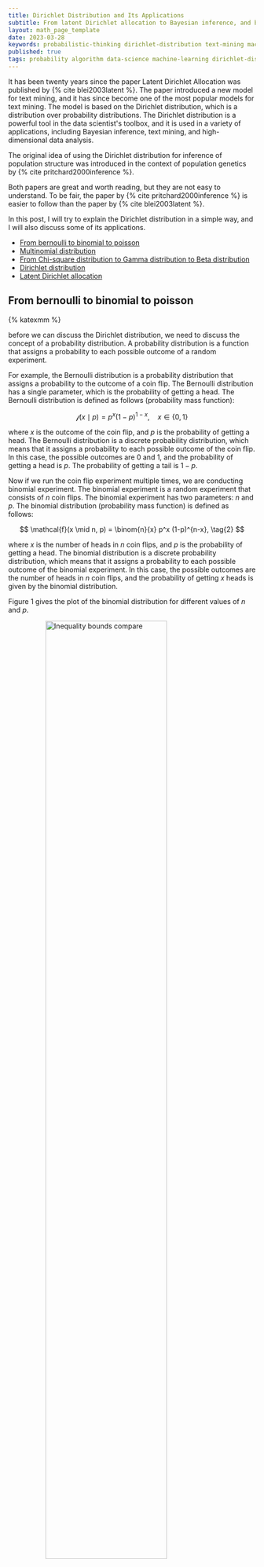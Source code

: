 ```yaml
---
title: Dirichlet Distribution and Its Applications
subtitle: From latent Dirichlet allocation to Bayesian inference, and beyond, the Dirichlet distribution is a powerful tool in the data scientist's toolbox.
layout: math_page_template
date: 2023-03-28
keywords: probabilistic-thinking dirichlet-distribution text-mining machine-learning bayesian-inference bayesian-statistics 
published: true
tags: probability algorithm data-science machine-learning dirichlet-distribution high-dimensional-data
---
```


It has been twenty years since the paper Latent Dirichlet Allocation was published by {% cite blei2003latent %}. The paper introduced a new model for text mining, and it has since become one of the most popular models for text mining. The model is based on the Dirichlet distribution, which is a distribution over probability distributions. The Dirichlet distribution is a powerful tool in the data scientist's toolbox, and it is used in a variety of applications, including Bayesian inference, text mining, and high-dimensional data analysis.

The original idea of using the Dirichlet distribution for inference of population structure was introduced in the context of population genetics by {% cite pritchard2000inference %}. 

Both papers are great and worth reading, but they are not easy to understand. To be fair, the paper by {% cite pritchard2000inference %} is easier to follow than the paper by {% cite blei2003latent %}.

In this post, I will try to explain the Dirichlet distribution in a simple way, and I will also discuss some of its applications.

- [From bernoulli to binomial to poisson](#from-bernoulli-to-binomial-to-poisson)
- [Multinomial distribution](#multinomial-distribution)
- [From Chi-square distribution to Gamma distribution to Beta distribution](#from-chi-square-distribution-to-gamma-distribution-to-beta-distribution)
- [Dirichlet distribution](#dirichlet-distribution)
- [Latent Dirichlet allocation](#latent-dirichlet-allocation)


## From bernoulli to binomial to poisson

{% katexmm %}

before we can discuss the Dirichlet distribution, we need to discuss the concept of a probability distribution. A probability distribution is a function that assigns a probability to each possible outcome of a random experiment. 

For example, the Bernoulli distribution is a probability distribution that assigns a probability to the outcome of a coin flip. The Bernoulli distribution has a single parameter, which is the probability of getting a head. The Bernoulli distribution is defined as follows (probability mass function):

$$
\mathcal{f}(x \mid p) = p^x (1-p)^{1-x}, \quad x \in \{0, 1\} \tag{1}
$$

where $x$ is the outcome of the coin flip, and $p$ is the probability of getting a head. The Bernoulli distribution is a discrete probability distribution, which means that it assigns a probability to each possible outcome of the coin flip. In this case, the possible outcomes are 0 and 1, and the probability of getting a head is $p$. The probability of getting a tail is $1-p$.


Now if we run the coin flip experiment multiple times, we are conducting binomial experiment. The binomial experiment is a random experiment that consists of $n$ coin flips. The binomial experiment has two parameters: $n$ and $p$. The binomial distribution (probability mass function) is defined as follows:

$$
\mathcal{f}(x \mid n, p) = \binom{n}{x} p^x (1-p)^{n-x}, \tag{2}
$$

where $x$ is the number of heads in $n$ coin flips, and $p$ is the probability of getting a head. The binomial distribution is a discrete probability distribution, which means that it assigns a probability to each possible outcome of the binomial experiment. In this case, the possible outcomes are the number of heads in $n$ coin flips, and the probability of getting $x$ heads is given by the binomial distribution.

Figure 1 gives the plot of the binomial distribution for different values of $n$ and $p$.


<div class='figure'>
    <img src="/math/images/binomial_distribution.png"
         alt="Inequality bounds compare"
         style="width: 70%; display: block; margin: 0 auto;"/>
    <div class='caption'>
        <span class='caption-label'>Figure 1.</span> The plot of the binomial distribution for different values of $n$ and $p$. Notice that we are using different markers and connected lines to emphasize it is a discrete probability distribution.
    </div>
</div>


The connection between the Bernoulli distribution and the binomial distribution is that the binomial distribution is the distribution of the number of heads in $n$ coin flips, where each coin flip is a Bernoulli trial. And each trial is run independently of the other trials.


At this stage, you need to understand the concept of identically independent (i.i.d) random variables. Identically independent random variables are random variables that are independent of each other, and they are also identically distributed. In other words, the random variables are independent of each other, and they have the same distribution.


In this case, we say that the coin flips are identically independent Bernoulli trials. This means that each coin flip is independent of the other coin flips, and each coin flip is a Bernoulli trial.


Binomial distribution is connected with the Poisson distribution. The Poisson distribution is a discrete probability distribution that assigns a probability to the number of events that occur in a fixed interval of time. The Poisson distribution has a single parameter, which is the average number of events that occur in a fixed interval of time. The Poisson distribution is defined as follows (probability mass function):

$$
\mathcal{f}(x \mid \lambda) = \frac{\lambda^x e^{-\lambda}}{x!}, \quad x \in \mathbb{N} \tag{3}
$$

where $x$ is the number of events that occur in a fixed interval of time, and $\lambda$ is the average number of events that occur in a fixed interval of time. The Poisson distribution is a discrete probability distribution, which means that it assigns a probability to each possible outcome of the Poisson experiment. In this case, the possible outcomes are the number of events that occur in a fixed interval of time, and the probability of getting $x$ events is given by the Poisson distribution.

Figure 2 gives the plot of the Poisson distribution for different values of $\lambda$.

<div class='figure'>
    <img src="/math/images/poisson_distribution.png"
         alt="Inequality bounds compare"
         style="width: 70%; display: block; margin: 0 auto;"/>
    <div class='caption'>
        <span class='caption-label'>Figure 2.</span> The plot of the Poisson distribution for different $\lambda$. Notice that we are using different markers and connected lines to emphasize it is a discrete probability distribution.
    </div>
</div>

Now, we will derive the Poisson distribution from the binomial distribution. To do this, we need to calculate the expectation of the binomial distribution (see the [derivation](https://proofwiki.org/wiki/Expectation_of_Binomial_Distribution){:target="_blank"}). The expectation of the binomial distribution is given by:

$$
\mathbb{E}(X) = np \tag{4}
$$

If you check the figure 1 again, you should notice that the expectation of the binomial distribution shifts to the right as $n$ increases or $p$ increases. This is because the expectation of the binomial distribution is the number of heads in $n$ coin flips, and the number of heads increases as $n$ increases or $p$ increases.

Now, we let $\lambda = np$. Then, we can write the probability mass function of the binomial distribution as follows:

$$
\begin{aligned}
\mathcal{f}(x \mid n, p) & = \binom{n}{x} p^x (1-p)^{n-x} \\
& = \frac{n!}{x!(n-x)!} p^x (1-p)^{n-x} \\
& = \frac{n!}{x!(n-x)!} \left(\frac{\lambda}{n}\right)^x \left(1-\frac{\lambda}{n}\right)^{n-x} \\
& = \frac{n!}{x!(n-x)!} \frac{\lambda^x}{n^x} \left(1-\frac{\lambda}{n}\right)^{n} \left(1-\frac{\lambda}{n}\right)^{-x} \\
& = \frac{\lambda^x}{x!} \frac{n!}{(n-x)! n^x } \left(1-\frac{\lambda}{n}\right)^{n} \left(1-\frac{\lambda}{n}\right)^{-x} \\ \tag{5}
\end{aligned}
$$

For the last three components of equation (5), we have the following:

$$
\begin{aligned}
\lim_{n \to \infty} \frac{n !}{(n-x)! n^x} & = \lim_{n \to \infty} \frac{n !}{(n-x)! n^x} \\ 
& = \lim_{n \to \infty} \frac{n (n-1) \cdots (n-x+1)}{n^x}  \\
& = \lim_{n \to \infty} \frac{O(n^x)}{O(n^x)} \quad \text{there are x terms} \\ 
& = 1 \\
\lim_{n \to \infty} \left(1-\frac{\lambda}{n}\right)^{n} & = e^{-\lambda}\\
\lim_{n \to \infty} \left(1-\frac{\lambda}{n}\right)^{-x} & = 1 \tag{6}
\end{aligned}
$$

Therefore, we have

$$
\begin{aligned}
\mathcal{f}(x \mid n, p) & = \frac{\lambda^x}{x!} e^{-\lambda} \\ \tag{7}
\end{aligned}
$$

The intuition behind this derivation is that we fix the expectation of binomial distribution to be $\lambda$, and then we run $n \to \infty$ to check within a fixed interval of time, what's the probability of getting $x$ events. This is exactly the definition of the Poisson distribution.


## Multinomial distribution

The multinomial distribution is a generalization of the binomial distribution. Instead of having two possible outcomes, the multinomial distribution has $k$ possible outcomes with probabilities $p_1, p_2, \cdots, p_k$ for each outcome. The number of successes for each outcome is $x_1, x_2, \cdots, x_k$, respectively. 

Let's have an example. Suppose we will run $n$ trials and each trial could
have three possible outcomes. Here is the key points of this example:

- $n$ trials
- the possible outcomes are: $A$, $B$, and $C$
- The probability of getting
those outcomes correspondingly are: $p_A$, $p_B$, and $p_C$.
- in $n$ trials, we could have all $A$'s, all $B$'s, all $C$'s, or a combination of $A$'s, $B$'s, and $C$'s.
- this is then a problem of permutation (order matters)

Now, let vector $x = (x_1, x_2, \cdots, x_k)$ be the number of successes for each outcome, and $p = (p_1, p_2, \cdots, p_k)$. Then, the probability of getting $x$ is given by the multinomial distribution:

$$
\begin{aligned}
\mathcal{f}(x \mid n, p) & =  \binom{n}{x_1} \binom{n-x_1}{x_2} \cdots \binom{n-x_1-x_2-\cdots-x_{k-1}}{x_k} p_1^{x_1} p_2^{x_2} \cdots p_k^{x_k} \\
& = \frac{n!}{x_1!(n-x_1)!} \frac{(n-x_1)!}{x_2!(n-x_1-x_2)!} \cdots  \\
&  \quad \quad \quad \frac{(n-x_1-x_2-\cdots-x_{k-1})!}{x_k!(n-x_1-x_2-\cdots-x_{k-1}-x_k)!} p_1^{x_1} p_2^{x_2} \cdots p_k^{x_k} \\
& = \frac{n!}{x_1! x_2! \cdots x_k!} p_1^{x_1} p_2^{x_2} \cdots p_k^{x_k} \\
& = \frac{n!}{\prod_{i=1}^k x_i!} \prod_{i=1}^k p_i^{x_i} \tag{8}
\end{aligned}
$$

where $n = x_1 + x_2 + \cdots + x_k$, and $p_1 + p_2 + \cdots + p_k = 1$.


As you can see in equation (8), we are using quite a lot of factorials. When it comes to factorials, we can leverage the Gamma function to simplify the expression. The Gamma function is defined as

$$
\Gamma(x) = \int_0^\infty t^{x-1} e^{-t} dt \tag{9}
$$

where $t$ is a real number. Gamma function has a nice property which is given by the following equation:

$$
\Gamma(x+1) = x \Gamma(x) \tag{10}
$$

The proof of this equation is quite simple. We can use the following equation to prove it:

$$
\begin{aligned}
\Gamma(x+1) & = \int_0^\infty t^x e^{-t} dt \\
            & = \left [t^x (- e^{-t}) \right ]_0^\infty - \int_0^\infty (x t^{x-1} (-e^{-t})) dt \\
            & = (0 - 0) + x \int_0^\infty t^{x-1} e^{-t} dt \\
            & = x \Gamma(x) \tag{11}
\end{aligned}
$$

For every positive integer $n$, we have

$$
\begin{aligned}
\Gamma(n+1) & = n \Gamma(n) \\
            & = n (n-1) \cdots 2 \cdot 1 \\
            & = n! \tag{12}
\end{aligned}
$$

Equation (12) is recursive. 

The magic of Gamma function is that it can be used not only for positive integers, but also for real numbers. For example, we have

$$
\begin{aligned}
\Gamma(\frac{1}{2}) = \sqrt{\pi} \tag{13}
\end{aligned}
$$

To prove equation (13), we have to use the function of Gaussian distribution, which is given by

$$
\begin{aligned}
\mathcal{f}(x \mid \mu, \sigma^2) & = \frac{1}{\sqrt{2 \pi \sigma^2}} e^{-\frac{(x-\mu)^2}{2 \sigma^2}} \tag{14}
\end{aligned}
$$

where $\mu$ is the mean, and $\sigma^2$ is the variance. When $\mu = 0, \sigma^2 = 1/2$, we have

$$
\begin{aligned}
\mathcal{f}(x \mid 0, \frac{1}{2}) & = \frac{1}{\sqrt{ \pi}} e^{-x^2} \tag{15}
\end{aligned}
$$

Since Gaussian distribution is symmetric around $x=0$, we have

$$
\begin{aligned}
\int_{0}^\infty \mathcal{f}(x \mid 0, \frac{1}{2}) dx & = \int_{0}^\infty \frac{1}{\sqrt{\pi}} e^{-x^2} dx \\
& = \frac{1}{\sqrt{\pi}} \int_{0}^\infty e^{-x^2} dx \\
& = \frac{1}{2} \quad \text{(half of the area under the curve)} \tag{16}
\end{aligned}
$$

Therefore, we have

$$
\int_{0}^\infty e^{-x^2} dx = \frac{\sqrt{\pi}}{2} \tag{17}
$$

With equation (17), we can prove equation (13) as follows:

$$
\begin{aligned}
\Gamma(\frac{1}{2}) & = \int_0^\infty t^{-\frac{1}{2}} e^{-t} dt \\
                    & = 2 \int_0^\infty e^{-u^2} du \\
                    & = \sqrt{\pi} \tag{18}
\end{aligned}                  
$$

We are using the substitution $u^2 = t$ in equation (18), which is valid because $u^2$ is always positive. Here is the process of substitution:

$$
\begin{aligned}
u^2 = t & \Rightarrow u = t^{\frac{1}{2}} \\
\frac{du}{dt}  = \frac{1}{2} t^{-\frac{1}{2}} & \Rightarrow 2 du = t^{-\frac{1}{2}} dt \\
\end{aligned}
$$

## Jacobian matrix 

In the last section, we said that we will deal with multi-category multinomial distribution. We state that we have $k$ categories, and each category has a probability $p_i$, where $i \in \{1, 2, \cdots, k\}$. For different categories, we have a vector $x = {x_1, x_2, \cdots, x_k}$, where $x_i$ is the number of samples in category $i$. 

From data generating process, we can model different stages of this process. For instance,

- we can model whether a category will show up or not in $n$ trials, and use one-hot encoding to represent the result, such as $x = [0, 1, 0, 0, 0]$, which means that the second category shows up in $n$ trials, and the rest of the categories do not show up in $n$ trials.
- we can also model how many category will show up in $n$ trials, such as $x = [0, 1, 0, 0, 1]$, which means that the second category and the fifth category show up in $n$ trials, and the rest of the categories do not show up in $n$ trials.
- we can also model the number of samples in each category, such as $x = [1, 6, 3, 4, 5]$, which means that the first category shows up once, the second category shows up six times, and so on.

For each stage, no matter how we model the data, we can use a regression to link each element of the vector $x$ to a series of independent variables, such as 

$$
\begin{aligned}
x_1 & = \Phi _1(y_1, y_2, \cdots, y_m) \\
x_2 & = \Phi_2(y_1, y_2, \cdots, y_m) \\
\vdots & \quad \quad \quad \quad \quad  \vdots \\
x_k & = \Phi_k(y_1, y_2, \cdots, y_m) \\ \tag{19}
\end{aligned}
$$

where $\Phi_i$ is a regression function, and $y_1, y_2, \cdots, y_m$ are independent variables. If we want to use machine learning or deep learning to learn the regression function $\Phi_i$, we need to know the Jacobian matrix of $\Phi_i$.

The Jacobian matrix of $\Phi_i$ is given by

$$
\frac{\partial (x_1, x_2 \cdots x_k) }{\partial (y_1, y_2, \cdots, y_m)} = \begin{bmatrix}
\frac{\partial x_1}{\partial y_1} & \frac{\partial x_1}{\partial y_2} & \cdots & \frac{\partial x_1}{\partial y_m} \\
\frac{\partial x_2}{\partial y_1} & \frac{\partial x_2}{\partial y_2} & \cdots & \frac{\partial x_2}{\partial y_m} \\
\vdots & \vdots & \ddots & \vdots \\
\frac{\partial x_k}{\partial y_1} & \frac{\partial x_k}{\partial y_2} & \cdots & \frac{\partial x_k}{\partial y_m} \\
\end{bmatrix} \tag{20}
$$

where we use the chain rule in equation (20).

Now, to make our life easier, we will set $m = k$, which means we have $k$ independent variables, and $k$ regression functions. In this case, we can use the following equation to calculate the Jacobian matrix:

$$
\frac{\partial (x_1, x_2 \cdots x_k) }{\partial (y_1, y_2, \cdots, y_k)} = \begin{bmatrix}
\frac{\partial x_1}{\partial y_1} & \frac{\partial x_1}{\partial y_2} & \cdots & \frac{\partial x_1}{\partial y_k} \\
\frac{\partial x_2}{\partial y_1} & \frac{\partial x_2}{\partial y_2} & \cdots & \frac{\partial x_2}{\partial y_k} \\
\vdots & \vdots & \ddots & \vdots \\
\frac{\partial x_k}{\partial y_1} & \frac{\partial x_k}{\partial y_2} & \cdots & \frac{\partial x_k}{\partial y_k} \\
\end{bmatrix} \tag{21}
$$

The good thing about using the same dimension for $m$ and $k$ is that we preserve structure of the linear space as they have the same number of coordinates. Then, the intuitive meaning of integral (whether it is area or volume) is preserved but stretched or compressed with the determinant of the Jacobian matrix.

We denote $J$ as the determinant of the Jacobian matrix, which is given by

$$
J =  \left| \frac{\partial (x_1, x_2 \cdots x_k) }{\partial (y_1, y_2, \cdots, y_k)} \right| \tag{22}
$$

Now, when we map a region $D$ in $k$-dimensional space to another region $D'$ in $k$-dimensional space, we can use the following equation to calculate the volume of $D'$:

$$
\int \dotsi_{D} \int f(x_1, x_2, \cdots, x_k) dx_1 dx_2 \cdots dx_k = \int \dotsi_{D'} \int f(y_1, y_2, \cdots, y_k) J dy_1 dy_2 \cdots dy_k\tag{23}
$$

For those who want to refresh their memory about the Jacobian matrix, please refer to the following documents:[Jacobian](../../pdf/jacobian_examples.pdf){:target="_blank"}.



## From Chi-square distribution to Gamma distribution to Beta distribution

A random variable $X$ has a chi-square distribution with $k$ degrees of freedom if its probability density function is given by

$$
X = Y_1^2 + Y_2^2 + \cdots + Y_k^2 \tag{24}
$$

where $Y_1, Y_2, \cdots, Y_k$ are independent and identically distributed random variables with a _standard normal distribution_.

The Gamma distribution is a generalization of the chi-square distribution.
If a random variable $Z$ has a Chi-square distribution with $k$ degrees of freedom, and $\theta$ is a positive constant, then the random variable $X$ defined by

$$
X = \frac{\theta }{k} Z \tag{25}
$$

has a Gamma distribution with shape parameter $k$ and scale parameter $\theta$. We often use $\alpha$ to denote the shape parameter, and $\beta$ to denote the scale parameter. Then, probability density function of the Gamma distribution is given by

$$
f(x) = \begin{cases}
\frac{1}{\Gamma(\alpha) \beta^\alpha} x^{\alpha - 1} e^{-\frac{x}{\beta}} & x > 0 \\
0 & x \leq 0
\end{cases} \tag{26}
$$

where $\alpha > 0, \beta > 0, \Gamma(\alpha)$ is the gamma function, which is given by

$$
\Gamma(\alpha) = \int_0^\infty t^{\alpha - 1} e^{-t} dt \tag{27}
$$

The Beta distribution is a generalization of the Gamma distribution. If a random variable $X \sim \mathrm{Gamma}(\alpha, 1)$ and $Y \sim \mathrm{Gamma}(\beta, 1)$, then the random variable $Z = \frac{X}{X + Y}$ has a Beta distribution with parameters $\alpha$ and $\beta$:

$$
\frac{X}{X + Y} \sim \mathrm{Beta}(\alpha, \beta) \tag{28}
$$

The probability density function of the Beta distribution is given by

$$
f(x) = \begin{cases}
\frac{1}{B(\alpha, \beta)} x^{\alpha - 1} (1 - x)^{\beta - 1} & 0 < x < 1 \\
0 & \text{otherwise}
\end{cases} \tag{29}
$$

where $B(\alpha, \beta)$ is the beta function, which is given by

$$
B(\alpha, \beta) = \int_0^1 t^{\alpha - 1} (1 - t)^{\beta - 1} dt \tag{30}
$$


We could also express equation (30) as

$$
B(\alpha, \beta) = \frac{\Gamma(\alpha) \Gamma(\beta)}{\Gamma(\alpha + \beta)} \tag{31}
$$

To derive equation (31), we will first show 

$$
\begin{aligned}
& \int_0^1 f(x) dx = 1 = \int_0^1 \frac{1}{B(\alpha, \beta)} x^{\alpha - 1} (1 - x)^{\beta - 1} dx \\ 
& \Rightarrow B(\alpha, \beta) = \int_0^1 x^{\alpha - 1} (1 - x)^{\beta - 1} dx \quad \text{same as equation (30)} \\
\end{aligned} \tag{32}
$$

Now, let's calculate the value of $\Gamma(\alpha) \Gamma(\beta)$:

$$
\begin{aligned}
\Gamma(\alpha) \Gamma(\beta) & = \int_0^\infty u^{(\alpha - 1)} e^{-u} du \int_0^\infty v^{(\beta - 1)} e^{-v} dv \\
& = \int_0^\infty \int_0^\infty u^{(\alpha - 1)} v^{(\beta - 1)} e^{-(u + v)} du dv 
\end{aligned}
$$

Now, we set $x = \frac{u}{u + v}$ and $y = u+v$, with the bounds $0 \leq x \leq 1$ and $0 \leq y \leq \infty$. Then, we have the mapping from $uv$ to $xy$:

$$
u = xy, \quad v = (1-x)y \tag{33}
$$

The Jacobian matrix is given by

$$
\frac{\partial (u, v)}{\partial (x, y)} = 
\begin{bmatrix}
\frac{\partial u}{\partial x} & \frac{\partial u}{\partial y} \\
\frac{\partial v}{\partial x} & \frac{\partial v}{\partial y}
\end{bmatrix} = 
\begin{bmatrix}
y & x \\
-y & 1 - x
\end{bmatrix} \tag{34}
$$

The jacobian is then given by

$$
J = \left| \frac{\partial (u, v)}{\partial (x, y)} \right|  = y(1-x) - x(-y) = y \tag{35}
$$

By transforming the integral, we have

$$
\begin{aligned}
\Gamma(\alpha) \Gamma(\beta) & = \int_{y=0}^\infty \int_{x=0}^1 (xy)^{(\alpha - 1)} [(1 - x)y]^{(\beta - 1)} e^{-y} J dx dy \\
& = \int_{y=0}^\infty y^{(\alpha + \beta - 1)} e^{-y} dy \int_{x=0}^1 x^{\alpha - 1} (1 - x)^{\beta - 1} dx \\
& = \Gamma(\alpha + \beta) \int_{x=0}^1 x^{\alpha - 1} (1 - x)^{\beta - 1} dx \\
& = \Gamma(\alpha + \beta) B(\alpha, \beta) 
\end{aligned} \tag{36}
$$

This concludes the proof of equation (31).

Before we talk about Dirichlet distribution, there is one thing you need to know, which is the _conjugate prior_. For instance, beta distribution is the conjugate prior of the binomial distribution. This means that if we have a binomial distribution with parameters $n$ and $p$, then the beta distribution with parameters $\alpha$ and $\beta$ is the conjugate prior of the binomial distribution. We could write this as

$$
\pi(p | x, n, \alpha, \beta) \sim \mathrm{Beta}(x + \alpha, n - x + \beta) \tag{37}
$$

I have a [post](https://oceanumeric.github.io/math/2023/03/conjugate-priors){:target="_blank"} about conjugate priors, so I won't go into details here.

## Dirichlet distribution


The Dirichlet distribution is a generalization of the Beta distribution. It is a probability distribution describing the probability of a vector of probabilities. For instance, if we have a vector of probabilities $\mathbf{p} = (p_1, p_2, \cdots, p_k)$, then the Dirichlet distribution is given by

$$
\pi(\mathbf{p} | \alpha) \sim \mathrm{Dirichlet}(\alpha) \tag{38}
$$

where $\alpha = (\alpha_1, \alpha_2, \cdots, \alpha_k)$ is a vector of positive real numbers, which means it has support on the interval $[0, 1]$ such that $\sum_{i=1}^K p_i = 1$. The probability density function of the Dirichlet distribution is given by

$$
f(\mathbf{p}) = \frac{1}{B(\alpha)} \prod_{i=1}^k p_i^{\alpha_i - 1} \tag{39}
$$

where $B(\alpha)$ is the multivariate beta function, which is given by

$$
B(\alpha) = \frac{\prod_{i=1}^k \Gamma(\alpha_i)}{\Gamma(\sum_{i=1}^k \alpha_i)} \tag{40}
$$

If we set $k=2$, then we have the beta distribution. 

The Dirichlet distribution is a conjugate prior of the multinomial distribution. This means that if we have a multinomial distribution with parameters $n$ and $\mathbf{p}$, then the Dirichlet distribution with parameters $\alpha$ is the conjugate prior of the multinomial distribution. We could write this as

$$
\pi(\mathbf{p} | x, n, \alpha) \sim \mathrm{Dirichlet}(x + \alpha) \tag{41}
$$

where $x$ is a vector of counts. 


## Comments

For a undergraduate student, probability of a model is often given such as in Bernoulli distribution of flipping a coin. However, in real life, the probability of a model is often unknown. In this case, we could use a prior distribution to represent our belief about the probability of a model.

Therefore, overall we have two kinds of distributions: 

- the probability distribution that describes the 'event' (e.g. flipping a coin)
- the probability distribution that describes our belief about the probability of a model (e.g. the probability of flipping a coin)

The first kind of distribution is called the likelihood distribution, and the second kind of distribution is called the prior distribution. The posterior distribution is the distribution that describes our belief about the probability of a model after we have observed the data. The posterior distribution is given by

$$
\pi(\theta | x) = \frac{\pi(x | \theta) \pi(\theta)}{\pi(x)} \tag{42}
$$

where $\pi(x | \theta)$ is the likelihood distribution, $\pi(\theta)$ is the prior distribution, and $\pi(x)$ is the marginal likelihood. The marginal likelihood is given by

$$
\pi(x) = \int \pi(x | \theta) \pi(\theta) d\theta \tag{43}
$$

The posterior distribution is the product of the likelihood distribution and the prior distribution. Therefore, if we have a conjugate prior, then the posterior distribution is also a conjugate prior. This is very convenient because we can use the posterior distribution as the prior distribution for the next round of data.



## Latent Dirichlet allocation

Latent Dirichlet allocation (LDA) is a generative model for text data. It is a probabilistic model that assumes that each document is a mixture of topics, and each topic is a mixture of words. 

Now let's set up our notation.

- A _corpus_ is a collection of $M$ documents denoted by $\mathcal{C} = \{d_1, d_2, \cdots, d_M\}$, where $d_i$ is a document.

- A _document_ is a collection of $N$ words denoted by $d = (w_1, w_2, \cdots, w_N)$, where $w_i$ is the $i$th word in the document.

- A _word_ is the basic unit of discrete data, denoted by $w$.

- A _dictionary_ is a collection of all distinct words (either in the corpus you collected or in the whole world). The size of the dictionary is denoted by $V$.

The easiest way to represent a corpus is to use a matrix. Each row of the matrix represents a document, and each column of the matrix represents a word. The value of the matrix is the number of times the word appears in the document. For instance, the following matrix represents a corpus with two documents, where the first document has 2 words (hello hello) and the second document has 4 words (world, you, you, you). However, we are using the frequency of the words, so we are not using the actual words.

|document| hello  |  world |  you |
| --- | --- | --- | --- |
|d1| 2 | 0 | 0 |
|d2| 0 | 1 | 3 |


Different from tf-idf, LDA does not care about the frequency of the words. It only cares about the _co-occurrence_ of the words. It is also a generative model, which means that we can generate new documents from the model. To put it simply, LDA is a model about topics. 

- We have a dictionary with many words.
- The combination or co-occurrence of the words is the topic.
- The topic is the probability distribution of the words.
- The combination of the topics is the document.
- The document is the probability distribution of words from different topics.

<div class='figure'>
    <img src="/math/images/dirichlet-distribution.png"
         alt="LDA illustration"
         class="zoom-img"
         style="width: 80%; display: block; margin: 0 auto;"/>
    <div class='caption'>
        <span class='caption-label'>Figure 3.</span> The illustration of LDA (you can zoom the image if you want to see the details).
    </div>
</div>

Figure 3 shows the illustration of LDA. It speaks for itself. If you ponder on it for a while, you will understand how LDA works and how it is different from tf-idf, which is a bag-of-words model and only cares the cooccurrence of the words rather than the frequency of the words.

As it is illustrated in Figure 3, we need a prior distribution to describe the probability of the topics. The Dirichlet distribution is a good choice because it is a conjugate prior of the multinomial distribution. Therefore, we could use the Dirichlet distribution to describe the probability of the topics, which is given by

$$
\begin{aligned}
f(p | \alpha) & = \frac{1}{B(\alpha)} \prod_{i=1}^k p_i^{\alpha_i - 1} \\
            & = \frac{\Gamma(\sum_{i=1}^k \alpha_i)}{\prod_{i=1}^k \Gamma(\alpha_i)} \prod_{i=1}^k p_i^{\alpha_i - 1} 
\end{aligned} \tag{44}
$$

Remark: the dimension of topic is $k$, which is assumed to be known and fixed. 

Now, if you look at the Figure 3, where $x = (x_1, x_2, \cdots, x_k)$ is the
the number of words from each topic. However, we do not know what kind of words and how many words are from each topic. That's why the model was called latent Dirichlet allocation. The words are latent variables. According to the dictionary of Oxford, the word 'latent' means 'hidden'.

How could we transfer our multinomial distribution into a representation of value for words? Instead of using the frequency of the words, we could use the probability of the words. If we align all all the words in the dictionary into a row and align all the topics into a column, then we could assign a probability value to each word-topic pair. For instance, the following table shows the probability of the words from each topic.

|topic| hello  |  world |  you |
| --- | --- | --- | --- |
|t1| 0.2 | 0.1 | 0.7 |
|t2| 0.3 | 0.6 | 0.1 |

Then the distribution of those probabilities (the random variable now is probability instead of frequency) in row-wise defines a topic, whereas the distribution of those probabilities in column-wise defines the probability of the words in the dictionary (each cell defines the probability of the word in the dictionary given the topic).


Now, let's put everything together:

- For the length of a document, we will choose $N \sim \text{Poisson}(\lambda)$, where $\lambda$ is a hyperparameter.
- For the probability of the topics, we will choose $\theta \sim \text{Dirichlet}(\alpha)$, where $\alpha$ is a hyperparameter.
- Assume there exists a matrix $\beta$ with $k$ rows and $V$ columns, where $k$ is the number of topics and $V$ is the size of the dictionary. The value of the matrix is the probability of the words given the topics. For instance, the following table shows the probability of the words from each topic.

$$
\beta = \begin{pmatrix}
p_{11} & p_{12} & \cdots & p_{1V} \\
p_{21} & p_{22} & \cdots & p_{2V} \\
\vdots & \vdots & \ddots & \vdots \\
p_{k1} & p_{k2} & \cdots & p_{kV}
\end{pmatrix}
$$

- For each of the $N$ words $w_i$:
    - we will choose a topic $z_i \sim \text{Multinomial}(\theta)$.
    - then we will choose a word $w_i$ from a function $\pi(w_i |z_i, \beta)$, where $\pi(w_i |z_i, \beta)$ is a multinomial distribution with parameter $\beta$ and conditioned on the topic $z_i$.

<div class='figure'>
    <img src="/math/images/LDA.png"
         alt="LDA illustration2"
         class="zoom-img"
         style="width: 80%; display: block; margin: 0 auto;"/>
    <div class='caption'>
        <span class='caption-label'>Figure 4.</span> The illustration of LDA for parameters (you can zoom the image if you want to see the details).
    </div>
</div>

Remark: I love matrix! It is so convenient to represent the model. Everything we have discussed could be summarized as a matrix product process. 

$$
\underbrace{
\begin{bmatrix}
 & & & & \\
& & & & \\
& & N \times K & & \\
& & & & \\
& & & &
\end{bmatrix}}_{\text{Topic assignment}} \times \underbrace{\begin{bmatrix}
 & & & & \\
& & & & \\
& & K \times V & & \\
& & & & \\
& & & &
\end{bmatrix}}_{\beta} \approx \underbrace{\begin{bmatrix}
 & & & & \\
& & & & \\
& & N \times V & & \\
& & & & \\
& & & &
\end{bmatrix}}_{\text{Document}}
$$

Base on the figure 4, given the parameters $\alpha$ and $\beta$, the joint distribution of a topic mixture $\theta$ (a vector of length $k$), a topic assignment $z$ (a vector of length $N$), and a document $w$ (a vector of length $N$) is given by

$$
\pi(\theta, z, w | \alpha, \beta) = \pi(\theta | \alpha) \prod_{i=1}^N \pi(z_i | \theta) \pi(w_i | z_i, \beta) \tag{45}
$$

The model is called LDA because the topic assignment $z$ is latent. We do not know what topic each word belongs to. We only know the topic mixture $\theta$ and the probability of the words given the topics $\beta$.

For each component of equation (45), we should discuss it in detail.

- The first component is the prior distribution of the topic mixture $\theta$. It is a Dirichlet distribution with parameter $\alpha$, which is a vector of length $k$, such as $\alpha = (\alpha_1, \alpha_2, \cdots, \alpha_k)$.

- The second component is the conditional distribution of the topic assignment $z$. You can understand it as the probability of the topic assignment given the topic mixture $\theta$. Intuitively, it is the color of the word in the figure 4. Notice the world 'bank' is colored differently in the two topics. Conditional on the topic mixture $\theta$, the topic assignment $z$ is a multinomial distribution with parameter $\theta$, which is given:

$$
\prod_{i=1}^N \pi(z_i | \theta) \pi(w_i | z_i, \beta)  \tag {46}
$$

If we reorder the equation (45), we could get the following equation:

$$
\pi(\theta, z, w | \alpha, \beta) = \prod_{i=1}^N \pi(w_i | z_i, \beta) \pi(z_i | \theta) \pi(\theta | \alpha) \tag{47}
$$

This means that the topic assignment $z$ is independent of the topic mixture $\theta$ given the document $w$ and the parameters $\alpha$ and $\beta$. This is a very important property of the LDA model. It means that we could sample the topic assignment $z$ and the topic mixture $\theta$ separately.

This is the reason why we could use Gibbs sampling to sample the topic assignment $z$ and the topic mixture $\theta$.

The chain of conditions in equation (47) is summarized in the following figure.

<div class='figure'>
    <img src="/math/images/LDA2.png"
         alt="LDA illustration3"
         style="width: 80%; display: block; margin: 0 auto;"/>
    <div class='caption'>
        <span class='caption-label'>Figure 5.</span> The Graphical model of LDA to illustrate the conditional independence.
    </div>
</div>

This is the end of this post. In the future, I will discuss how to sample the topic assignment $z$ and the topic mixture $\theta$ using Gibbs sampling.



{% endkatexmm %}
